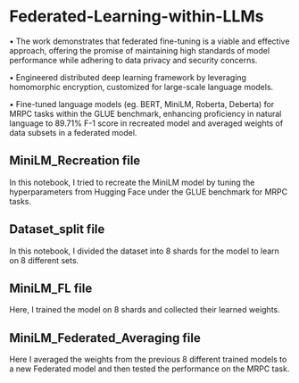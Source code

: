 # Federated-Learning-within-LLMs

• The work demonstrates that federated fine-tuning is a viable and effective approach, offering the promise of maintaining high standards of model performance while adhering to data privacy and security concerns.

•	Engineered distributed deep learning framework by leveraging homomorphic encryption, customized for large-scale language models.

•	Fine-tuned language models (eg. BERT, MiniLM, Roberta, Deberta) for MRPC tasks within the GLUE benchmark, enhancing proficiency in natural language to 89.71% F-1 score in recreated model and averaged weights of data subsets in a federated model.

## MiniLM_Recreation file
In this notebook, I tried to recreate the MiniLM model by tuning the hyperparameters from Hugging Face under the GLUE benchmark for MRPC tasks.

## Dataset_split file
In this notebook, I divided the dataset into 8 shards for the model to learn on 8 different sets.

## MiniLM_FL file
Here, I trained the model on 8 shards and collected their learned weights.

## MiniLM_Federated_Averaging file
Here I averaged the weights from the previous 8 different trained models to a new Federated model and then tested the performance on the MRPC task.
